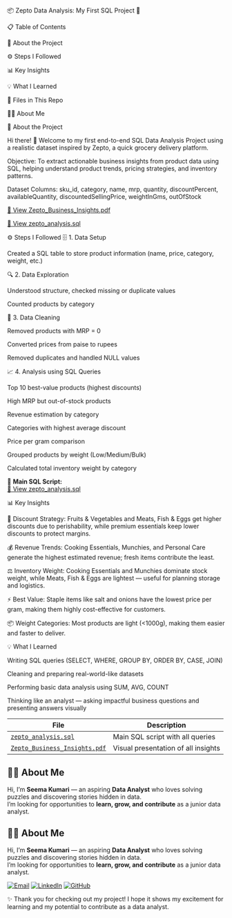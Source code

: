 📦 Zepto Data Analysis: My First SQL Project 🎉



📋 Table of Contents

📖 About the Project

⚙️ Steps I Followed

📊 Key Insights

💡 What I Learned

📁 Files in This Repo

👩‍💻 About Me

📖 About the Project

Hi there! 👋
Welcome to my first end-to-end SQL Data Analysis Project using a realistic dataset inspired by Zepto, a quick grocery delivery platform.

Objective:
To extract actionable business insights from product data using SQL, helping understand product trends, pricing strategies, and inventory patterns.

Dataset Columns:
sku_id, category, name, mrp, quantity,
discountPercent, availableQuantity, discountedSellingPrice,
weightInGms, outOfStock

[📁 View Zepto_Business_Insights.pdf](https://github.com/Seema1200/Zepto-SQL-Data-Analysis/blob/main/Zepto_Business_Insights.pdf)

[📄 View zepto_analysis.sql](https://github.com/Seema1200/YourRepoName/blob/main/zepto_analysis.sql)

⚙️ Steps I Followed
🗄️ 1. Data Setup

Created a SQL table to store product information (name, price, category, weight, etc.)

🔍 2. Data Exploration

Understood structure, checked missing or duplicate values

Counted products by category

🧹 3. Data Cleaning

Removed products with MRP = 0

Converted prices from paise to rupees

Removed duplicates and handled NULL values

📈 4. Analysis using SQL Queries

Top 10 best-value products (highest discounts)

High MRP but out-of-stock products

Revenue estimation by category

Categories with highest average discount

Price per gram comparison

Grouped products by weight (Low/Medium/Bulk)

Calculated total inventory weight by category

📁 **Main SQL Script:**  
[📄 View zepto_analysis.sql](zepto_analysis.sql)

📊 Key Insights

🛒 Discount Strategy:
Fruits & Vegetables and Meats, Fish & Eggs get higher discounts due to perishability, while premium essentials keep lower discounts to protect margins.

💰 Revenue Trends:
Cooking Essentials, Munchies, and Personal Care generate the highest estimated revenue; fresh items contribute the least.

⚖️ Inventory Weight:
Cooking Essentials and Munchies dominate stock weight, while Meats, Fish & Eggs are lightest — useful for planning storage and logistics.

⚡ Best Value:
Staple items like salt and onions have the lowest price per gram, making them highly cost-effective for customers.

📦 Weight Categories:
Most products are light (<1000g), making them easier and faster to deliver.

💡 What I Learned

Writing SQL queries (SELECT, WHERE, GROUP BY, ORDER BY, CASE, JOIN)

Cleaning and preparing real-world-like datasets

Performing basic data analysis using SUM, AVG, COUNT

Thinking like an analyst — asking impactful business questions and presenting answers visually

| File                                                           | Description                         |
| -------------------------------------------------------------- | ----------------------------------- |
| [`zepto_analysis.sql`](./zepto_analysis.sql)                   | Main SQL script with all queries    |
| [`Zepto_Business_Insights.pdf`](https://github.com/Seema1200/Zepto-SQL-Data-Analysis/blob/main/Zepto_Business_Insights.pdf) | Visual presentation of all insights |


## 👩‍💻 About Me

Hi, I’m **Seema Kumari** — an aspiring **Data Analyst** who loves solving puzzles and discovering stories hidden in data.  
I’m looking for opportunities to **learn, grow, and contribute** as a junior data analyst.

## 👩‍💻 About Me

Hi, I’m **Seema Kumari** — an aspiring **Data Analyst** who loves solving puzzles and discovering stories hidden in data.  
I’m looking for opportunities to **learn, grow, and contribute** as a junior data analyst.

[![Email](https://img.shields.io/badge/Email-seemakri136%40gmail.com-red?logo=gmail&logoColor=white)](mailto:seemakri136@gmail.com)
[![LinkedIn](https://img.shields.io/badge/LinkedIn-Seema%20Kumari-blue?logo=linkedin)](https://www.linkedin.com/in/seema-kumari-375763308/)
[![GitHub](https://img.shields.io/badge/GitHub-Seema1200-black?logo=github)](https://github.com/Seema1200)



✨ Thank you for checking out my project!
I hope it shows my excitement for learning and my potential to contribute as a data analyst.
